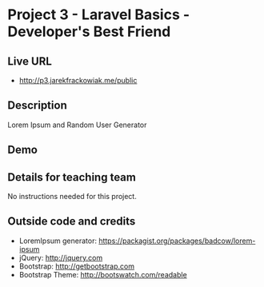# Project 3 - Laravel Basics - Developer's Best Friend

## Live URL
* http://p3.jarekfrackowiak.me/public

## Description
Lorem Ipsum and Random User Generator

## Demo


## Details for teaching team
No instructions needed for this project.

## Outside code and credits
* LoremIpsum generator: https://packagist.org/packages/badcow/lorem-ipsum
* jQuery: http://jquery.com
* Bootstrap: http://getbootstrap.com
* Bootstrap Theme: http://bootswatch.com/readable
